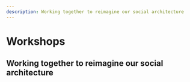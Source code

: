 ```yaml
---
description: Working together to reimagine our social architecture
---
```


# Workshops

## Working together to reimagine our social architecture
